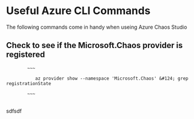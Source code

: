 # Useful Azure CLI Commands
The following commands come in handy when useing Azure Chaos Studio

## Check to see if the Microsoft.Chaos provider is registered <br>

            ~~~
            
               az provider show --namespace 'Microsoft.Chaos' &#124; grep registrationState
            
            ~~~

<br>
sdfsdf
    
    

